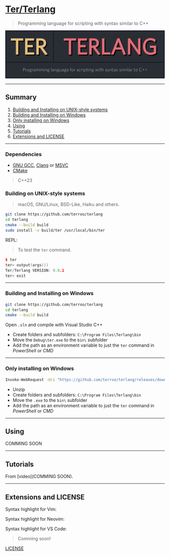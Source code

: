 
# [Ter/Terlang](./README.md)
> Programming language for scripting with syntax similar to C++

![Ter/Terlang](./logo-ter-terlang.png) 

---

## Summary
1. [Building and Installing on UNIX-style systems](#building-on-unix-style-systems)
2. [Building and Installing on Windows](#building-and-installing-on-windows)
3. [Only installing on Windows](#only-installing-on-windows)
4. [Using](#using)
5. [Tutorials](#tutorials)
6. [Extensions and LICENSE](#extensions-and-license)

---

### Dependencies
+ [GNU GCC](https://gcc.gnu.org/), [Clang](https://clang.llvm.org/) or [MSVC](https://learn.microsoft.com/en-us/cpp/?view=msvc-170)
+ [CMake](https://cmake.org/)
> C++23

### Building on UNIX-style systems
> macOS, GNU/Linux, BSD-Like, Haiku and others.

```bash
git clone https://github.com/terroo/terlang
cd terlang
cmake --build build
sudo install -v build/ter /usr/local/bin/ter
```

REPL:
> To test the `ter` command.
```cpp
$ ter
ter> output(args())
Ter/Terlang VERSION: 0.0.1
ter> exit
```

---

### Building and Installing on Windows
```bash
git clone https://github.com/terroo/terlang
cd terlang
cmake --build build
```
Open `.sln` and compile with Visual Studio C++

+ Create folders and subfolders: `C:\Program Files\Terlang\bin`
+ Move the `Debug\ter.exe` to the `bin\` subfolder
+ Add the path as an environment variable to just the `ter` command in *PowerShell* or *CMD*

---

### Only installing on Windows
```bash
Invoke-WebRequest -Uri "https://github.com/terroo/terlang/releases/download/0.0.1/terlang-win.zip"
```
+ Unzip
+ Create folders and subfolders: `C:\Program Files\Terlang\bin`
+ Move the `.exe` to the `bin\` subfolder
+ Add the path as an environment variable to just the `ter` command in *PowerShell* or *CMD*

---

## Using
COMMING SOON

---

## Tutorials
From [video](COMMING SOON).

---

## Extensions and LICENSE
Syntax highlight for Vim:

Syntax highlight for Neovim:

Syntax highlight for VS Code:
> Comming soon!

[LICENSE]()
